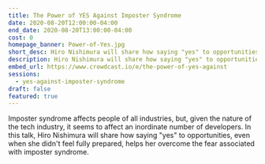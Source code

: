 ```yaml
---
title: The Power of YES Against Imposter Syndrome
date: 2020-08-20T12:00:00-04:00
end_date: 2020-08-20T13:00:00-04:00
cost: 0
homepage_banner: Power-of-Yes.jpg
short_desc: Hiro Nishimura will share how saying "yes" to opportunities can help overcome the fear associated with imposter syndrome.
description: Hiro Nishimura will share how saying "yes" to opportunities, even when she didn't feel fully prepared, helps her overcome the fear associated with imposter syndrome.
embed_url: https://www.crowdcast.io/e/the-power-of-yes-against
sessions:
  - yes-against-imposter-syndrome
draft: false
featured: true
---
```


Imposter syndrome affects people of all industries, but, given the nature of the tech industry, it seems to affect an inordinate number of developers. In this talk, Hiro Nishimura will share how saying "yes" to opportunities, even when she didn't feel fully prepared, helps her overcome the fear associated with imposter syndrome.
